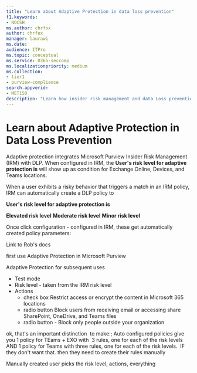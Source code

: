 ```yaml
---
title: "Learn about Adaptive Protection in data loss prevention"
f1.keywords:
- NOCSH
ms.author: chrfox
author: chrfox
manager: laurawi
ms.date:
audience: ITPro
ms.topic: conceptual
ms.service: O365-seccomp
ms.localizationpriority: medium
ms.collection:
- tier1
- purview-compliance
search.appverid:
- MET150
description: "Learn how insider risk management and data Loss prevention work together to dynamically protect your organization from risky user activities."
---
```


# Learn about Adaptive Protection in Data Loss Prevention

Adaptive protection integrates Microsoft Purview Insider Risk Management (IRM) with DLP. When configured in IRM, the **User's risk level for adaptive protection is** will show up as condition for Exchange Online, Devices, and Teams locations.

When a user exhibits a risky behavior that triggers a match in an IRM policy, IRM can automatically create a DLP policy to 

**User's risk level for adaptive protection is**

**Elevated risk level**
**Moderate risk level**
**Minor risk level**

Once click configuration - configured in IRM, these get automatically created policy parameters:

Link to Rob's docs

first use Adaptive Protection in Microsoft Purview

Adaptive Protection for subsequent uses


- Test mode
- Risk level - taken from the IRM risk level
- Actions
    - check box Restrict access or encrypt the content in Microsoft 365 locations
    - radio button Block users from receiving email or accessing share SharePoint, OneDrive, and Teams files
    - radio button - Block only people outside your organization
  

ok, that's an important distinction  to make:; Auto configured policies give you 1 policy for TEams + EXO with  3 rules, one for each of the risk levels AND 1 policy for Teams with three rules, one for each of the risk levels.  IF they don't want that. then they need to create their rules manually



Manually created
user picks the risk level, actions, everything




